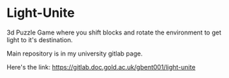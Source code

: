 # Light-Unite
3d Puzzle Game where you shift blocks and rotate the environment to get light to it's destination.

Main repository is in my university gitlab page. 

Here's the link: https://gitlab.doc.gold.ac.uk/gbent001/light-unite
